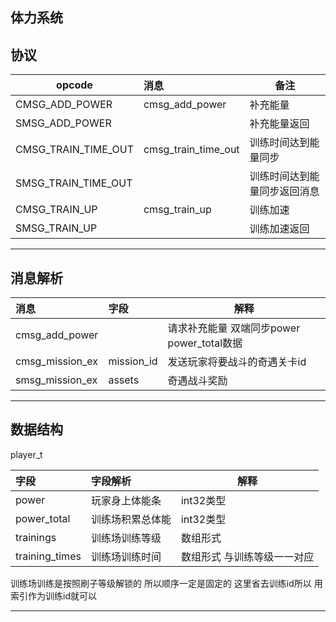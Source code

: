 ## 体力系统

## 协议

| opcode               | 消息                 | 备注                             |
| -------------------- | :------------------- | -------------------------------- |
| CMSG_ADD_POWER | cmsg_add_power | 补充能量     |
| SMSG_ADD_POWER |                |补充能量返回   |
| CMSG_TRAIN_TIME_OUT| cmsg_train_time_out| 训练时间达到能量同步     |
| SMSG_TRAIN_TIME_OUT|          | 训练时间达到能量同步返回消息|
| CMSG_TRAIN_UP  | cmsg_train_up  | 训练加速     |
| SMSG_TRAIN_UP  |                | 训练加速返回  |

---

## 消息解析

| 消息                 | 字段            | 解释                         |
| :------------------- | :-------------- | ---------------------------- |
| cmsg_add_power |     | 请求补充能量 双端同步power power_total数据   |
| cmsg_mission_ex      | mission_id      | 发送玩家将要战斗的奇遇关卡id |
| smsg_mission_ex      | assets          | 奇遇战斗奖励                 |

---

## 数据结构

player_t

| 字段            | 字段解析         | 解释                            |
| :-------------- | :--------------- | ------------------------------- |
| power      | 玩家身上体能条     | int32类型 |
| power_total | 训练场积累总体能 | int32类型              |
| trainings | 训练场训练等级 | 数组形式              |
| training_times | 训练场训练时间 | 数组形式 与训练等级一一对应              |

训练场训练是按照刷子等级解锁的 所以顺序一定是固定的 这里省去训练id所以 用索引作为训练id就可以

---
